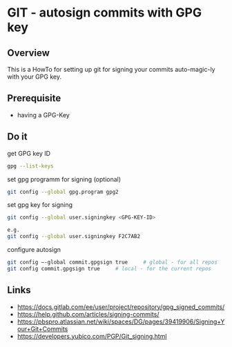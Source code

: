 # GIT - autosign commits with GPG key

## Overview
This is a HowTo for setting up git for signing your commits auto-magic-ly with your GPG key.

## Prerequisite
* having a GPG-Key

## Do it
get GPG key ID
```bash
gpg --list-keys
```

set gpg programm for signing (optional)
```bash
git config --global gpg.program gpg2
```


set gpg key for signing
```bash
git config --global user.signingkey <GPG-KEY-ID>

e.g.
git config --global user.signingkey F2C7AB2
```

configure autosign
```bash
git config –-global commit.gpgsign true     # global - for all repos
git config commit.gpgsign true     # local - for the current repos
```

## Links
* https://docs.gitlab.com/ee/user/project/repository/gpg_signed_commits/
* https://help.github.com/articles/signing-commits/
* https://pbspro.atlassian.net/wiki/spaces/DG/pages/39419906/Signing+Your+Git+Commits
* https://developers.yubico.com/PGP/Git_signing.html